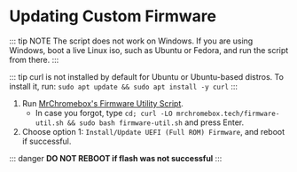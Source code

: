 # Updating Custom Firmware

::: tip NOTE
The script does not work on Windows. If you are using Windows, boot a live Linux iso, such as Ubuntu or Fedora, and run the script from there.
:::

::: tip
curl is not installed by default for Ubuntu or Ubuntu-based distros. To install it, run: `sudo apt update && sudo apt install -y curl`
:::

1. Run [MrChromebox's Firmware Utility Script](https://mrchromebox.tech/#fwscript).
   - In case you forgot, type `cd; curl -LO mrchromebox.tech/firmware-util.sh && sudo bash firmware-util.sh` and press Enter.
2. Choose option 1: `Install/Update UEFI (Full ROM) Firmware`, and reboot if successful.

::: danger
**DO NOT REBOOT if flash was not successful**
:::
